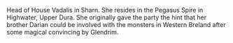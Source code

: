 Head of House Vadalis in Sharn. She resides in the Pegasus Spire in Highwater, Upper Dura.
She originally gave the party the hint that her brother Darian could be involved with the monsters in Western Breland after some magical convincing by Glendrim.